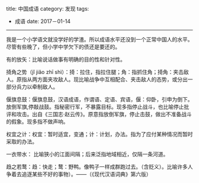 title: 中国成语
category: 发现
tags:
  - 成语
date: 2017－01-14
---

我是一个小学语文就没学好的学渣。所以成语水平还没到一个正常中国人的水平。尽管有些晚了，但小学中学欠下的债还是要还的。

有的放矢：比喻说话做事有明确的目的性和针对性。

掎角之势（jǐ jiǎo zhī shì）：掎：拉住，指拉住腿；角：指抓住角；掎角：夹击敌人。原指从两方面夹攻敌人。现比喻战争中互相配合、夹击敌人的态势，或分出一部分兵力以牵制敌人。

偃旗息鼓：偃旗息鼓，汉语成语，作谓语、定语、宾语，偃：仰卧，引申为倒下。放倒军旗,停敲战鼓。指秘密行军，不暴露目标。现多指停止战斗，也比喻停止批评和攻击。出自《三国志·赵云传》。原意指放倒军旗，停止击鼓，做出不准备战斗的假象。现多指不做声响。

权宜之计：权宜：暂时适宜，变通；计：计划，办法。指为了应付某种情况而暂时采取的办法。

一衣带水： 比喻狭小的江面间隔；后来泛指地域相近，仅隔一条河道。

趋之若鹜：趋：快走；鹜：野鸭。像鸭子一样成群跑过去。（含贬义）。比喻许多人争着去追逐某些不好的事物）。——（《现代汉语词典》第六版）
